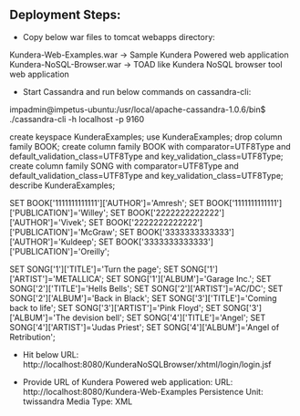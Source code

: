 Deployment Steps:
-----------------------------
* Copy below war files to tomcat webapps directory:

Kundera-Web-Examples.war  -> Sample Kundera Powered web application
Kundera-NoSQL-Browser.war -> TOAD like Kundera NoSQL browser tool web application

* Start Cassandra and run below commands on cassandra-cli:

impadmin@impetus-ubuntu:/usr/local/apache-cassandra-1.0.6/bin$ ./cassandra-cli -h localhost -p 9160

create keyspace KunderaExamples;
use KunderaExamples;
drop column family BOOK;
create column family BOOK with comparator=UTF8Type and default_validation_class=UTF8Type and key_validation_class=UTF8Type;
create column family SONG with comparator=UTF8Type and default_validation_class=UTF8Type and key_validation_class=UTF8Type;
describe KunderaExamples;

SET BOOK['1111111111111']['AUTHOR']='Amresh';
SET BOOK['1111111111111']['PUBLICATION']='Willey';
SET BOOK['2222222222222']['AUTHOR']='Vivek';
SET BOOK['2222222222222']['PUBLICATION']='McGraw';
SET BOOK['3333333333333']['AUTHOR']='Kuldeep';
SET BOOK['3333333333333']['PUBLICATION']='Oreilly';

SET SONG['1']['TITLE']='Turn the page';
SET SONG['1']['ARTIST']='METALLICA';
SET SONG['1']['ALBUM']='Garage Inc.';
SET SONG['2']['TITLE']='Hells Bells';
SET SONG['2']['ARTIST']='AC/DC';
SET SONG['2']['ALBUM']='Back in Black';
SET SONG['3']['TITLE']='Coming back to life';
SET SONG['3']['ARTIST']='Pink Floyd';
SET SONG['3']['ALBUM']='The devision bell';
SET SONG['4']['TITLE']='Angel';
SET SONG['4']['ARTIST']='Judas Priest';
SET SONG['4']['ALBUM']='Angel of Retribution';


* Hit below URL:
http://localhost:8080/KunderaNoSQLBrowser/xhtml/login/login.jsf

* Provide URL of Kundera Powered web application:
URL: http://localhost:8080/Kundera-Web-Examples
Persistence Unit: twissandra
Media Type: XML
